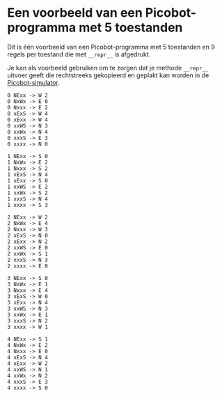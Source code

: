 # Een voorbeeld van een Picobot-programma met 5 toestanden

Dit is één voorbeeld van een Picobot-programma met 5 toestanden en 9 regels
per toestand die met `__repr__` is afgedrukt.

Je kan als voorbeeld gebruiken om te zorgen dat je methode `__repr__` uitvoer geeft die
rechtstreeks gekopieerd en geplakt kan worden in de [Picobot-simulator](../assets/picobot.html).

```
0 NExx -> W 2
0 NxWx -> E 0
0 Nxxx -> E 2
0 xExS -> W 4
0 xExx -> W 4
0 xxWS -> N 3
0 xxWx -> N 4
0 xxxS -> E 3
0 xxxx -> N 0

1 NExx -> S 0
1 NxWx -> E 2
1 Nxxx -> S 2
1 xExS -> N 4
1 xExx -> S 0
1 xxWS -> E 2
1 xxWx -> S 2
1 xxxS -> N 4
1 xxxx -> S 3

2 NExx -> W 2
2 NxWx -> E 4
2 Nxxx -> W 3
2 xExS -> N 0
2 xExx -> N 2
2 xxWS -> E 0
2 xxWx -> S 1
2 xxxS -> N 3
2 xxxx -> E 0

3 NExx -> S 0
3 NxWx -> E 1
3 Nxxx -> E 4
3 xExS -> W 0
3 xExx -> N 4
3 xxWS -> N 3
3 xxWx -> E 1
3 xxxS -> N 2
3 xxxx -> W 1

4 NExx -> S 1
4 NxWx -> E 2
4 Nxxx -> E 0
4 xExS -> N 4
4 xExx -> W 2
4 xxWS -> N 1
4 xxWx -> N 2
4 xxxS -> E 3
4 xxxx -> S 0
```
